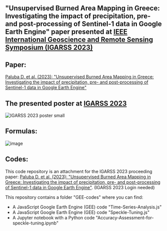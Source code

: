 ## "Unsupervised Burned Area Mapping in Greece: Investigating the impact of precipitation, pre- and post-processing of Sentinel-1 data in Google Earth Engine" paper presented at [IEEE International Geoscience and Remote Sensing Symposium (IGARSS 2023)](https://2023.ieeeigarss.org/)

## Paper: 
[Paluba D. et al. (2023): "Unsupervised Burned Area Mapping in Greece: Investigating the impact of precipitation, pre- and post-processing of Sentinel-1 data in Google Earth Engine"](https://ieeexplore.ieee.org/document/10283130) 

## The presented poster at [IGARSS 2023](https://2023.ieeeigarss.org/)
![IGARSS 2023 poster small](https://github.com/palubad/S1BAM-IGARSS-2023/assets/33784015/a05e1bf8-eb6c-4800-b3e9-49123ae9f4ea)


## Formulas:
![image](https://github.com/palubad/S1BAM-IGARSS-2023/assets/33784015/9dfdf4f0-d6ca-4149-a7e5-827af9c361a6)

## Codes:
This code repository is an attachment for the IGARSS 2023 proceeding paper: [Paluba D. et al. (2023): "Unsupervised Burned Area Mapping in Greece: Investigating the impact of precipitation, pre- and post-processing of Sentinel-1 data in Google Earth Engine"](https://cmsfiles.s3.amazonaws.com/ig23/proceedings/papers/0002520.pdf?X-Amz-Content-Sha256=UNSIGNED-PAYLOAD&X-Amz-Algorithm=AWS4-HMAC-SHA256&X-Amz-Credential=AKIAZW5HH2C3GPEL7I72%2F20230719%2Fus-east-1%2Fs3%2Faws4_request&X-Amz-Date=20230719T174424Z&X-Amz-SignedHeaders=host&X-Amz-Expires=3600&X-Amz-Signature=d0cf8b021fb16ac66409423f57acf238fa9ecf0da3d43a60e57761a586ac49f7). (IGARSS 2023 Login needed)


</b> This repository contains a folder "GEE-codes" where you can find:
  - A JavaScript Google Earth Engine (GEE) code "Time-Series-Analysis.js" 
  - A JavaScript Google Earth Engine (GEE) code "Speckle-Tuning.js" 
  - A Jupyter notebook with a Python code "Accuracy-Assessment-for-speckle-tuning.ipynb"  
